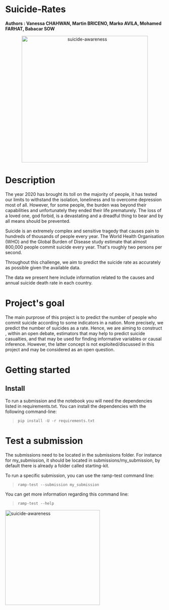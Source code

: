 # Suicide-Rates
**Authors : Vanessa CHAHWAN, Martin BRICENO, Marko AVILA, Mohamed FARHAT, Babacar SOW**
<p align="center">
  <img src="https://www.georgetownbehavioral.com/sites/default/files/georgetown-suicide-awareness.jpg" width="400" title="suicide-awareness">
</p>

# Description
The year 2020 has brought its toll on the majority of people, it has tested our limits to withstand the isolation, loneliness and to overcome depression most of all. However, for some people, the burden was beyond their capabilities and unfortunately they ended their life prematurely. The loss of a loved one, god forbid, is a devastating and a dreadful thing to bear and by all means should be prevented.

Suicide is an extremely complex and sensitive tragedy that causes pain to hundreds of thousands of people every year. The World Health Organisation (WHO) and the Global Burden of Disease study estimate that almost 800,000 people commit suicide every year. That's roughly two persons per second.

Throughout this challenge, we aim to predict the suicide rate as accurately as possible given the available data.

The data we present here include information related to the causes and annual suicide death rate in each country.

# Project's goal

The main purprose of this project is to predict the number of people who commit suicide according to some indicators in a nation. More precisely, we predict the number of suicides as a rate. Hence, we are aiming to construct , within an open debate, estimators that may help to predict suicide casualties, and that may be used for finding informative variables or causal inference. However, the latter concept is not exploited/discussed in this project and may be considered as an open question.

# Getting started
## Install

To run a submission and the notebook you will need the dependencies listed in requirements.txt. You can install the dependencies with the following command-line:

> ```pip install -U -r requirements.txt```

# Test a submission
The submissions need to be located in the submissions folder. For instance for my_submission, it should be located in submissions/my_submission, by default there is already a folder called starting-kit.

To run a specific submission, you can use the ramp-test command line:

> ```ramp-test --submission my_submission```

You can get more information regarding this command line:

> ```ramp-test --help```


<p align="left">
  <img src="https://grandes-ecoles.studyrama.com/sites/default/files/styles/content/public/institut-polytechnique-de-paris.jpeg?itok=_Puxulb6" width="300" title="suicide-awareness">
</p>
